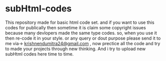 # subHtml-codes
This repository made for basic html code set.
and if you want to use this codes for publically
then sometime it is claim some copyright issues 
because many devlopers made the same type codes.
so, when you use it then re-code it in your style.
or any query or dout purpose please send it to me
via-> krishnendumitra24@gmail.com , now prectice
all the code and try to made your projects through 
new thinking. And i try to upload new subHtml codes
here time to time.
